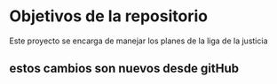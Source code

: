 # Objetivos de la repositorio

Este proyecto se encarga de manejar los planes de la liga de la justicia

## estos cambios son nuevos desde gitHub
 
